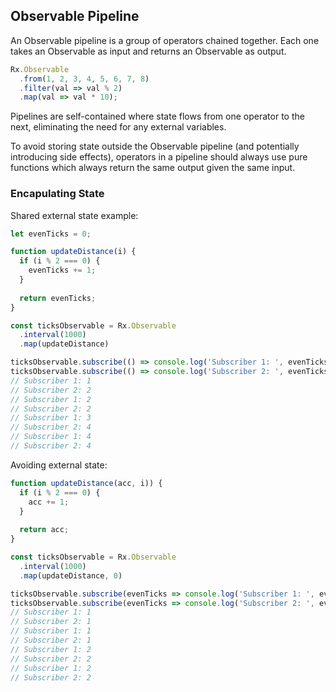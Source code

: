 ## Observable Pipeline

An Observable pipeline is a group of operators chained together. Each one takes an Observable as input and returns an Observable as output.

```javascript
Rx.Observable
  .from(1, 2, 3, 4, 5, 6, 7, 8) 
  .filter(val => val % 2) 
  .map(val => val * 10);
```

Pipelines are self-contained where state flows from one operator to the next, eliminating the need for any external variables.

To avoid storing state outside the Observable pipeline (and potentially introducing side effects), operators in a pipeline should always use pure functions which always return the same output given the same input.

### Encapulating State

Shared external state example:

```javascript
let evenTicks = 0;

function updateDistance(i) { 
  if (i % 2 === 0) {
    evenTicks += 1;
  }
  
  return evenTicks; 
}

const ticksObservable = Rx.Observable 
  .interval(1000) 
  .map(updateDistance)

ticksObservable.subscribe(() => console.log('Subscriber 1: ', evenTicks));
ticksObservable.subscribe(() => console.log('Subscriber 2: ', evenTicks));
// Subscriber 1: 1
// Subscriber 2: 2
// Subscriber 1: 2
// Subscriber 2: 2
// Subscriber 1: 3
// Subscriber 2: 4
// Subscriber 1: 4
// Subscriber 2: 4
```

Avoiding external state:

```javascript
function updateDistance(acc, i)) { 
  if (i % 2 === 0) {
    acc += 1;
  }
  
  return acc; 
}

const ticksObservable = Rx.Observable 
  .interval(1000) 
  .map(updateDistance, 0)

ticksObservable.subscribe(evenTicks => console.log('Subscriber 1: ', evenTicks));
ticksObservable.subscribe(evenTicks => console.log('Subscriber 2: ', evenTicks));
// Subscriber 1: 1
// Subscriber 2: 1
// Subscriber 1: 1
// Subscriber 2: 1
// Subscriber 1: 2
// Subscriber 2: 2
// Subscriber 1: 2
// Subscriber 2: 2
```